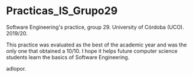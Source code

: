 # Practicas_IS_Grupo29
Software Engineering's practice, group 29. University of Córdoba (UCO). 2019/20.

This practice was evaluated as the best of the academic year and was the only one that obtained a 10/10.
I hope it helps future computer science students learn the basics of Software Engineering.

adlopor.


